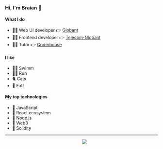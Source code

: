 ### Hi, I'm Braian 👋

#### What I do

- 👨‍💻 Web UI developer 👉 [Globant](https://www.globant.com/es)
- 👨‍💻 Frontend developer 👉 [Telecom-Globant](https://www.personal.com.ar/)
- 👨‍🏫 Tutor 👉 [Coderhouse](https://www.coderhouse.com/)

#### I like

- 🏊‍♂️ Swimm
- 🏃‍♂️ Run
- 🐈 Cats
- 🍕 Eat!

#### My top technologies

- 💛 JavaScript
- 💙 React ecosystem
- 💚 Node.js
- 🧡 Web3
- 🖤 Solidity

---

<p align='center'>
&nbsp;&nbsp;&nbsp;&nbsp;
  <a href="https://www.linkedin.com/in/braianvaylet/"><img src="https://img.shields.io/badge/linkedin-%230077B5.svg?&style=for-the-badge&logo=linkedin&logoColor=white" /></a>
</p>







